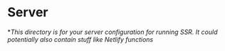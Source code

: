 # Server

**This directory is for your server configuration for running SSR. It could potentially also contain stuff like Netlify functions*
